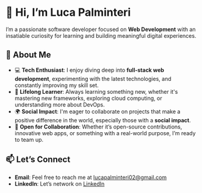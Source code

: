 👋 Hi, I’m Luca Palminteri
==========================

I’m a passionate software developer focused on **Web Development** with an insatiable curiosity for learning and building meaningful digital experiences.

🚀 About Me
-----------

*   💻 **Tech Enthusiast**: I enjoy diving deep into **full-stack web development**, experimenting with the latest technologies, and constantly improving my skill set.
*   🌱 **Lifelong Learner**: Always learning something new, whether it's mastering new frameworks, exploring cloud computing, or understanding more about DevOps.
*   🌍 **Social Impact**: I'm eager to collaborate on projects that make a positive difference in the world, especially those with a **social impact**.
*   🤝 **Open for Collaboration**: Whether it’s open-source contributions, innovative web apps, or something with a real-world purpose, I’m ready to team up.

📫 Let’s Connect
----------------

*   **Email**: Feel free to reach me at [lucapalminteri02@gmail.com](mailto:lucapalminteri02@gmail.com)  
*   **LinkedIn**: Let’s network on [LinkedIn](https://www.linkedin.com/in/luca-palminteri/)  









































































